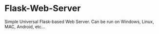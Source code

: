 # Flask-Web-Server
Simple Universal Flask-based Web Server. Can be run on Windows, Linux, MAC, Android, etc...
